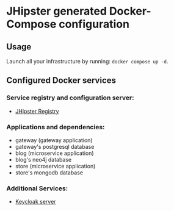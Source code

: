 # JHipster generated Docker-Compose configuration

## Usage

Launch all your infrastructure by running: `docker compose up -d`.

## Configured Docker services

### Service registry and configuration server:

- [JHipster Registry](http://localhost:8761)

### Applications and dependencies:

- gateway (gateway application)
- gateway's postgresql database
- blog (microservice application)
- blog's neo4j database
- store (microservice application)
- store's mongodb database

### Additional Services:

- [Keycloak server](http://localhost:9080)
